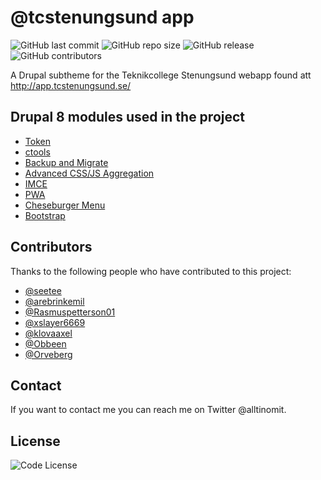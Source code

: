 # @tcstenungsund app

![GitHub last commit](https://img.shields.io/github/last-commit/seetee/tcapp)
![GitHub repo size](https://img.shields.io/github/repo-size/seetee/tcapp)
![GitHub release](https://img.shields.io/github/v/release/seetee/tcapp)
![GitHub contributors](https://img.shields.io/github/contributors/seetee/tcapp)

A Drupal subtheme for the Teknikcollege Stenungsund webapp found att http://app.tcstenungsund.se/

## Drupal 8 modules used in the project

* [Token](https://www.drupal.org/project/token)
* [ctools](https://www.drupal.org/project/ctools)
* [Backup and Migrate](https://www.drupal.org/project/backup_migrate)
* [Advanced CSS/JS Aggregation](https://www.drupal.org/project/advagg)
* [IMCE](https://www.drupal.org/project/imce)
* [PWA](https://www.drupal.org/project/pwa)
* [Cheseburger Menu](https://www.drupal.org/project/cheeseburger_menu)
* [Bootstrap](https://www.drupal.org/project/bootstrap)

## Contributors

Thanks to the following people who have contributed to this project:

* [@seetee](https://github.com/seetee)
* [@arebrinkemil](https://github.com/arebrinkemil)
* [@Rasmuspetterson01](https://github.com/RasmusPettersson01)
* [@xslayer6669](https://github.com/xslayer6669)
* [@klovaaxel](https://github.com/klovaaxel)
* [@Obbeen](https://github.com/Obbeen)
* [@Orveberg](https://github.com/Orveberg)

## Contact

If you want to contact me you can reach me on Twitter @alltinomit.

## License

![Code License](https://img.shields.io/github/license/seetee/ansible_playbooks)
